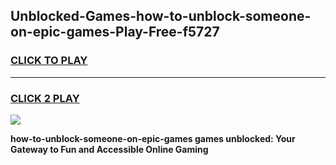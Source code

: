 
## Unblocked-Games-how-to-unblock-someone-on-epic-games-Play-Free-f5727
<h3>
<a href="https://premium76.site?title=how-to-unblock-someone-on-epic-games&ref=21A">CLICK TO PLAY</a></h3>
<hr>

<h3>
<a href="https://premium76.site?title=how-to-unblock-someone-on-epic-games&ref=21A">CLICK 2 PLAY</a>
  
</h3>

<a href="https://premium76.site?title=how-to-unblock-someone-on-epic-games&ref=21A"><img src="https://clearcache.store/games.png"></a>


**how-to-unblock-someone-on-epic-games games unblocked: Your Gateway to Fun and Accessible Online Gaming**

